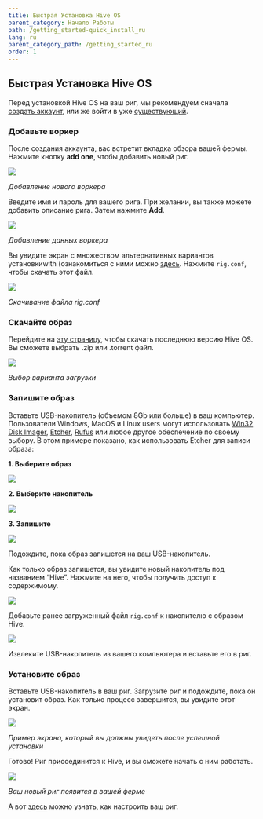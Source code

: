 ```yaml
---
title: Быстрая Установка Hive OS
parent_category: Начало Работы
path: /getting_started-quick_install_ru
lang: ru
parent_category_path: /getting_started_ru
order: 1
---
```


## Быстрая Установка Hive OS

Перед установкой Hive OS на ваш риг, мы рекомендуем сначала <a href="https://the.hiveos.farm/">создать аккаунт</a>, или же войти в уже <a href="https://the.hiveos.farm/">существующий</a>.

### Добавьте воркер
После создания аккаунта, вас встретит вкладка обзора вашей фермы. Нажмите кнопку **add one**, чтобы добавить новый риг.

<img
  src="https://github.com/minershive/hiveon-kb/raw/master/images/quick_install/add_worker.gif?sanitize=true" data-canonical-src="https://github.com/minershive/hiveon-kb/raw/master/images/quick_install/add_worker.gif"
  />

_Добавление нового воркера_

Введите имя и пароль для вашего рига. При желании, вы также можете добавить описание рига. Затем нажмите **Add**.

<img
  src="https://github.com/minershive/hiveon-kb/raw/master/images/quick_install/worker_info.gif?sanitize=true" data-canonical-src="https://github.com/minershive/hiveon-kb/raw/master/images/quick_install/worker_info.gif"
  />

_Добавление данных воркера_

Вы увидите экран с множеством альтернативных вариантов установкиwith (ознакомиться с ними можно [здесь](getting_started\start_worker_setup_ru.md). Нажмите `rig.conf`, чтобы скачать этот файл.

<img
  src="https://github.com/minershive/hiveon-kb/raw/master/images/quick_install/dl_rig_conf.png?sanitize=true" data-canonical-src="https://github.com/minershive/hiveon-kb/raw/master/images/quick_install/dl_rig_conf.png"
  />

_Скачивание файла rig.conf_

### Скачайте образ
Перейдите на <a href="https://hiveos.farm/install/">эту страницу</a>, чтобы скачать последнюю версию Hive OS. Вы сможете выбрать .zip или .torrent файл.

<img
  src="https://github.com/minershive/hiveon-kb/raw/master/images/quick_install/install.png?sanitize=true" data-canonical-src="https://github.com/minershive/hiveon-kb/raw/master/images/quick_install/install.png"
  />

_Выбор варианта загрузки_

### Запишите образ
Вставьте USB-накопитель (объемом 8Gb или больше) в ваш компьютер. Пользователи Windows, MacOS и Linux users могут использовать <a href="https://sourceforge.net/projects/win32diskimager/">Win32 Disk Imager</a>, <a href="https://etcher.io/">Etcher</a>, <a href="https://rufus.akeo.ie/">Rufus</a> или любое другое обеспечение по своему выбору. В этом примере показано, как использовать Etcher для записи образа:

**1. Выберите образ**

<img
  src="https://github.com/minershive/hiveon-kb/raw/master/images/quick_install/etcher_select.png?sanitize=true" data-canonical-src="https://github.com/minershive/hiveon-kb/raw/master/images/quick_install/etcher_select.png"
  />

**2. Выберите накопитель**

<img
  src="https://github.com/minershive/hiveon-kb/raw/master/images/quick_install/etcher_drive.png?sanitize=true" data-canonical-src="https://github.com/minershive/hiveon-kb/raw/master/images/quick_install/etcher_drive.png"
  />

**3. Запишите**

<img
  src="https://github.com/minershive/hiveon-kb/raw/master/images/quick_install/etcher_flash.png?sanitize=true" data-canonical-src="https://github.com/minershive/hiveon-kb/raw/master/images/quick_install/etcher_flash.png"
  />

Подождите, пока образ запишется на ваш USB-накопитель.

Как только образ запишется, вы увидите новый накопитель под названием “Hive”. Нажмите на него, чтобы получить доступ к содержимому.

<img
  src="https://github.com/minershive/hiveon-kb/raw/master/images/quick_install/hive_drive.png?sanitize=true" data-canonical-src="https://github.com/minershive/hiveon-kb/raw/master/images/quick_install/hive_drive.png"
  />

Добавьте ранее загруженный файл `rig.conf` к накопителю с образом Hive.

<img
  src="https://github.com/minershive/hiveon-kb/raw/master/images/quick_install/hive_drive_conf.png?sanitize=true" data-canonical-src="https://github.com/minershive/hiveon-kb/raw/master/images/quick_install/hive_drive_conf.png"
  />

Извлеките USB-накопитель из вашего компьютера и вставьте его в риг.

### Установите образ
Вставьте USB-накопитель в ваш риг. Загрузите риг и подождите, пока он установит образ. Как только процесс завершится, вы увидите этот экран.

<img
  src="https://github.com/minershive/hiveon-kb/raw/master/images/quick_install/os_install.jpeg?sanitize=true" data-canonical-src="https://github.com/minershive/hiveon-kb/raw/master/images/quick_install/os_install.jpeg"
  />

_Пример экрана, который вы должны увидеть после успешной установки_

Готово! Риг присоединится к Hive, и вы сможете начать с ним работать.

<img
  src="https://github.com/minershive/hiveon-kb/raw/master/images/quick_install/new_rig.png?sanitize=true" data-canonical-src="https://github.com/minershive/hiveon-kb/raw/master/images/quick_install/new_rig.png"
  />

_Ваш новый риг появится в вашей ферме_

А вот [здесь](getting_started\start_dashboard_setup_ru.md) можно узнать, как настроить ваш риг.
